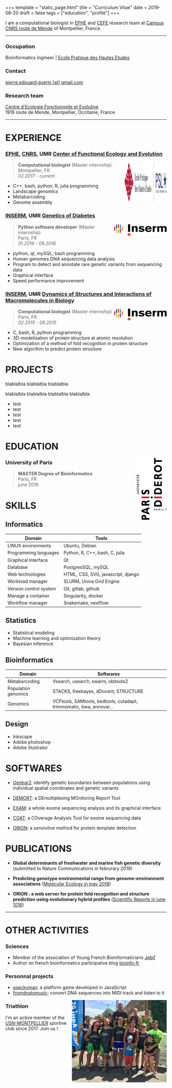 +++
template = "static_page.html"
title = "Curriculum Vitae"
date =  2019-08-20
draft = false
tags = ["education", "profile"]
+++

I am a computational biologist in [EPHE](https://www.ephe.fr/) and [CEFE](https://www.cefe.cnrs.fr) research team at [Campus CNRS route de Mende](http://www.cnrs.fr/languedoc-roussillon/03com-labos/03-2-lab-site/02-lab-site-montp.htm) of Montpellier, France. 
_______________________________________________________________________________

### Occupation
Bioinformatics ingineer | [Ecole Pratique des Hautes Etudes](https://www.ephe.fr/)

### Contact
[pierre.edouard.guerin [at] gmail.com](mailto:pierre.edouard.guerin@gmail.com)

### Research team
[Centre d'Ecologie Fonctionnelle et Evolutive](https://www.cefe.cnrs.fr)  
1919 route de Mende, Montpellier, Occitanie, France


_______________________________________________________________________________

# EXPERIENCE

### [EPHE](https://www.ephe.fr/), [CNRS](http://www.cnrs.fr/), UMR [Center of Functional Ecology and Evolution](https://www.cefe.cnrs.fr/)

<img align="right" width="132rem" height="124rem" src="ephe.png">

> **Computational biologist** (Master internship)
> <br> Montpellier, FR
> <br> *02.2017 - current*

- C++, bash, python, R, julia programming
- Landscape genomics
- Metabarcoding
- Genome assembly


### [INSERM](https://www.inserm.fr/), UMR [Genetics of Diabetes](https://ecolesdoctorales.parisdescartes.fr/ed157/Equipes-de-recherche/Liste-des-equipes-d-accueil/Genetique-des-diabetes)

<img align="right" width="164rem" height="36rem" src="inserm.png">

> **Python software developer** (Master internship)
> <br> Paris, FR
> <br> *01.2016 - 08.2016*

- python, qt, mySQL, bash programming
- Human genomes DNA sequencing data analysis
- Program to detect and annotate rare genetic variants from sequencing data
- Graphical interface
- Speed performance improvement

### [INSERM](https://www.inserm.fr/), UMR [Dynamics of Structures and Interactions of Macromolecules in Biology](http://www.dsimb.inserm.fr/)

<img align="right" width="164rem" height="36rem" src="inserm.png">

> **Computational biologist** (Master internship)
> <br> Paris, FR
> <br> *02.2015 - 06.2015*

- C, bash, R, python programming
- 3D-modelisation of protein structure at atomic resolution
- Optimization of a method of fold recognition in protein structure
- New algorithm to predict protein structure

# PROJECTS

blablalbla 
blablalbla 
blablalbla 

blablalbla 
blablalbla 
blablalbla 
blablalbla 
* test
* test
* test
* test
* test


# EDUCATION

<img align="right" width="96rem" height="192rem" src="paris7.png">


### University of Paris 
> **MASTER Degree of Bioinformatics**
> <br> Paris, FR
> <br> june 2016



# SKILLS


## Informatics

| Domain                    | Tools                      |
|---------------------------|----------------------------|
| LINUX environments        | Ubuntu, Debian             |
| Programming languages     | Python, R, C++, bash, C, julia   |
| Graphical interface       | Qt                        
| Database                  | PostgresSQL, mySQL         |
| Web technologies          | HTML, CSS, SVG, javascript, django |
| Workload manager          | SLURM, Univa Grid Engine |
| Version control system    | Git, gitlab, github       |
| Manage a container        | Singularity, docker        |
| Workflow manager          | Snakemake, nextflow       |

## Statistics

* Statistical modeling
* Machine learning and optimization theory
* Bayesian inference

## Bioinformatics

| Domain                    | Softwares                  |
|---------------------------|----------------------------|
| Metabarcoding             | Vsearch, usearch, swarm, obitools2 |
| Population genomics       | STACKS, freebayes, dDocent, STRUCTURE |
| Genomics                  | VCFtools, SAMtools, bedtools, cutadapt, trimmomatic, bwa, annovar... |

## Design

* Inkscape
* Adobe photoshop
* Adobe illustrator


# SOFTWARES

* [Genbar2](https://github.com/Grelot/genbar2): identify genetic boundaries between populations using individual spatial coordinates and genetic variants


* [DEMORT](https://pypi.org/project/demort/): a DEmultiplexing MOnitoring Report Tool


* [EXAM](https://sourceforge.net/projects/exam-exome-analysis-and-mining/): a whole exome sequencing analysis and its graphical interface

* [COAT](https://github.com/Grelot/diabetesGenetics--COAT): a COverage Analysis Tool for exome sequencing data

 	
* [ORION](http://www.dsimb.inserm.fr/ORION/): a sensivitve method for protein template detection



# PUBLICATIONS


* **Global determinants of freshwater and marine fish genetic diversity** (submitted to Nature Communications in februrary 2019)

* **Predicting genotype environmental range from genome–environment associations** ([Molecular Ecology in may 2018](https://doi.org/10.1111/mec.14723))

* **ORION : a web server for protein fold recognition and structure prediction using evolutionary hybrid profiles** ([Scientific Reports in june 1016](https://doi.org/10.1038/srep28268))





_______________________________________________________________________________

# OTHER ACTIVITIES


### Sciences

* Member of the association of Young French Bioinformaticians [Jebif](https://jebif.fr/en/)
* Author on french bioinformatics participative blog [bioinfo-fr](https://bioinfo-fr.net/author/pierre-edouard-guerin)


### Personnal projects

* [speckyman](https://github.com/Grelot/speckyman): a platform game developed in JavaScript
* [fromdnatomusic](https://github.com/Grelot/fromdnatomusic): convert DNA sequences into MIDI track and listen to it


<img align="right" width="296rem" height="256rem" src="usnm.png">

### Triathlon

I'm an active member of the [USN-MONTPELLIER](https://www.usn-montpellier.fr/usn-web/view/index.php) sportive club since 2017. Join us !